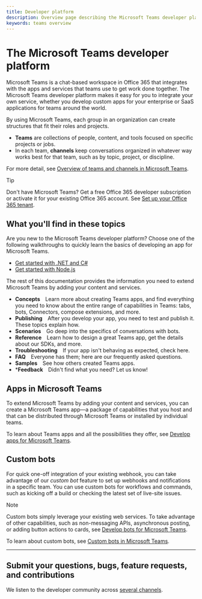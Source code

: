 ```yaml
---
title: Developer platform
description: Overview page describing the Microsoft Teams developer platform
keywords: teams overview
---
```


# The Microsoft Teams developer platform

Microsoft Teams is a chat-based workspace in Office 365 that integrates with the apps and services that teams use to get work done together. The Microsoft Teams developer platform makes it easy for you to integrate your own service, whether you develop custom apps for your enterprise or SaaS applications for teams around the world.

By using Microsoft Teams, each group in an organization can create structures that fit their roles and projects.

* **Teams** are collections of people, content, and tools focused on specific projects or jobs.
* In each team, **channels** keep conversations organized in whatever way works best for that team, such as by topic, project, or discipline.

For more detail, see [Overview of teams and channels in Microsoft Teams](https://docs.microsoft.com/en-us/MicrosoftTeams/teams-channels-overview).

> [!TIP]
> Don't have Microsoft Teams? Get a free Office 365 developer subscription or activate it for your existing Office 365 account. See [Set up your Office 365 tenant](~/get-started/get-started#1-set-up-your-office-365-tenant).

## What you'll find in these topics

Are you new to the Microsoft Teams developer platform? Choose one of the following walkthroughs to quickly learn the basics of developing an app for Microsoft Teams.

*	[Get started with .NET and C#](~/get-started/get-started-dotnet)
*	[Get started with Node.js](~/get-started/get-started-nodejs)

The rest of this documentation provides the information you need to extend Microsoft Teams by adding your content and services.

* **Concepts**&emsp;Learn more about creating Teams apps, and find everything you need to know about the entire range of capabilities in Teams: tabs, bots, Connectors, compose extensions, and more.
* **Publishing**&emsp;After you develop your app, you need to test and publish it. These topics explain how.
* **Scenarios**&emsp;Go deep into the specifics of conversations with bots.
* **Reference**&emsp;Learn how to design a great Teams app, get the details about our SDKs, and more.
* **Troubleshooting**&emsp;If your app isn't behaving as expected, check here.
* **FAQ**&emsp;Everyone has them; here are our frequently asked questions.
* **Samples**&emsp;See how others created Teams apps.
* ***Feedback**&emsp;Didn't find what you need? Let us know!

## Apps in Microsoft Teams

To extend Microsoft Teams by adding your content and services, you can create a Microsoft Teams app&mdash;a package of capabilities that you host and that can be distributed through Microsoft Teams or installed by individual teams.

To learn about Teams apps and all the possibilities they offer, see [Develop apps for Microsoft Teams](~/concepts/apps/apps-overview).

## Custom bots

For quick one-off integration of your existing webhook, you can take advantage of our *custom bot* feature to set up webhooks and notifications in a specific team. You can use custom bots for workflows and commands, such as kicking off a build or checking the latest set of live-site issues.

> [!NOTE]
> Custom bots simply leverage your existing web services. To take advantage of other capabilities, such as non-messaging APIs, asynchronous posting, or adding button actions to cards, see [Develop bots for Microsoft Teams](~/concepts/bots/bots-overview).

To learn about custom bots, see [Custom bots in Microsoft Teams](~/concepts/custom-bot).

---

## Submit your questions, bugs, feature requests, and contributions

We listen to the developer community across [several channels](~/feedback).
